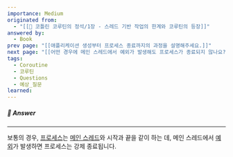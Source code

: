```yaml
---
importance: Medium
originated from:
  - "[[📘 코틀린 코루틴의 정석/1장 - 스레드 기반 작업의 한계와 코루틴의 등장]]"
answered by:
  - Book
prev page: "[[애플리케이션 생성부터 프로세스 종료까지의 과정을 설명해주세요.]]"
next page: "[[어떤 경우에 메인 스레드에서 예외가 발생해도 프로세스가 종료되지 않나요?]]"
tags:
  - Coroutine
  - 코루틴
  - Questions
  - 예상_질문
learned:
---
```

##### 💬 Answer
---
보통의 경우, [프로세스](프로세스.md)는 [메인 스레드](메인%20스레드.md)와 시작과 끝을 같이 하는 데, 메인 스레드에서 [예외](예외.md)가 발생하면 프로세스는 강제 종료됩니다.
